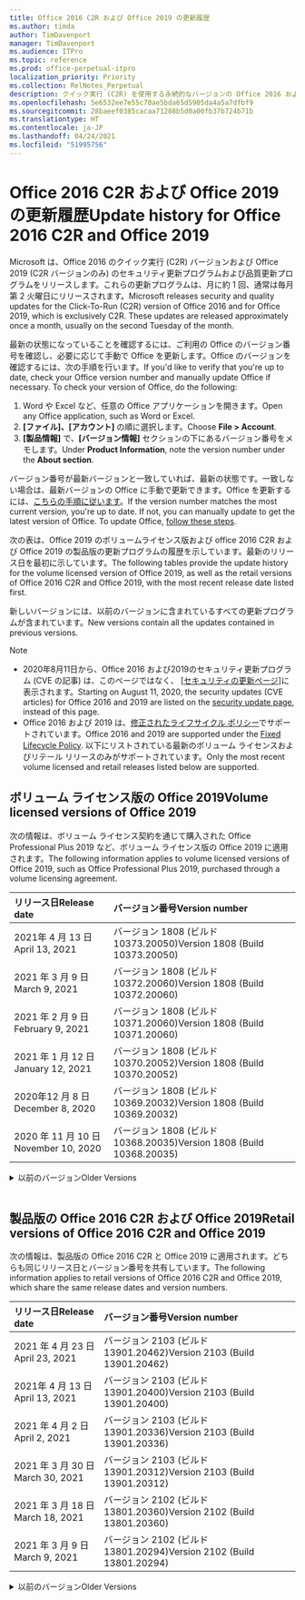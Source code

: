 ```yaml
---
title: Office 2016 C2R および Office 2019 の更新履歴
ms.author: timda
author: TimDavenport
manager: TimDavenport
ms.audience: ITPro
ms.topic: reference
ms.prod: office-perpetual-itpro
localization_priority: Priority
ms.collection: RelNotes_Perpetual
description: クイック実行 (C2R) を使用する永続的なバージョンの Office 2016 および 2019 の更新履歴を IT 技術者に提供します
ms.openlocfilehash: 5e6532ee7e55c70ae5bda65d5905da4a5a7dfbf9
ms.sourcegitcommit: 28baeef0385cacaa71288b5d0a00fb37b724b71b
ms.translationtype: HT
ms.contentlocale: ja-JP
ms.lasthandoff: 04/24/2021
ms.locfileid: "51995756"
---
```

# <a name="update-history-for-office-2016-c2r-and-office-2019"></a><span data-ttu-id="bbcf2-103">Office 2016 C2R および Office 2019 の更新履歴</span><span class="sxs-lookup"><span data-stu-id="bbcf2-103">Update history for Office 2016 C2R and Office 2019</span></span>

<span data-ttu-id="bbcf2-p101">Microsoft は、Office 2016 のクイック実行 (C2R) バージョンおよび Office 2019 (C2R バージョンのみ) のセキュリティ更新プログラムおよび品質更新プログラムをリリースします。これらの更新プログラムは、月に約 1 回、通常は毎月第 2 火曜日にリリースされます。</span><span class="sxs-lookup"><span data-stu-id="bbcf2-p101">Microsoft releases security and quality updates for the Click-To-Run (C2R) version of Office 2016 and for Office 2019, which is exclusively C2R. These updates are released approximately once a month, usually on the second Tuesday of the month.</span></span>

<span data-ttu-id="bbcf2-p102">最新の状態になっていることを確認するには、ご利用の Office のバージョン番号を確認し、必要に応じて手動で Office を更新します。Office のバージョンを確認するには、次の手順を行います。</span><span class="sxs-lookup"><span data-stu-id="bbcf2-p102">If you'd like to verify that you're up to date, check your Office version number and manually update Office if necessary. To check your version of Office, do the following:</span></span>

  1.    <span data-ttu-id="bbcf2-108">Word や Excel など、任意の Office アプリケーションを開きます。</span><span class="sxs-lookup"><span data-stu-id="bbcf2-108">Open any Office application, such as Word or Excel.</span></span>
  2.    <span data-ttu-id="bbcf2-109">**[ファイル]、[アカウント]** の順に選択します。</span><span class="sxs-lookup"><span data-stu-id="bbcf2-109">Choose **File > Account**.</span></span>
  3.    <span data-ttu-id="bbcf2-110">**[製品情報]** で、**[バージョン情報]** セクションの下にあるバージョン番号をメモします。</span><span class="sxs-lookup"><span data-stu-id="bbcf2-110">Under **Product Information**, note the version number under the **About section**.</span></span>

<span data-ttu-id="bbcf2-p103">バージョン番号が最新バージョンと一致していれば、最新の状態です。一致しない場合は、最新バージョンの Office に手動で更新できます。Office を更新するには、[こちらの手順に従います](https://support.office.com/article/2ab296f3-7f03-43a2-8e50-46de917611c5)。</span><span class="sxs-lookup"><span data-stu-id="bbcf2-p103">If the version number matches the most current version, you're up to date. If not, you can manually update to get the latest version of Office. To update Office, [follow these steps](https://support.office.com/article/2ab296f3-7f03-43a2-8e50-46de917611c5).</span></span>


<span data-ttu-id="bbcf2-114">次の表は、Office 2019 のボリュームライセンス版および office 2016 C2R および Office 2019 の製品版の更新プログラムの履歴を示しています。最新のリリース日を最初に示しています。</span><span class="sxs-lookup"><span data-stu-id="bbcf2-114">The following tables provide the update history for the volume licensed version of Office 2019, as well as the retail versions of Office 2016 C2R and Office 2019, with the most recent release date listed first.</span></span>

<span data-ttu-id="bbcf2-115">新しいバージョンには、以前のバージョンに含まれているすべての更新プログラムが含まれています。</span><span class="sxs-lookup"><span data-stu-id="bbcf2-115">New versions contain all the updates contained in previous versions.</span></span>


 > [!NOTE]
> - <span data-ttu-id="bbcf2-116">2020年8月11日から、Office 2016 および2019のセキュリティ更新プログラム (CVE の記事) は、このページではなく、 [[セキュリティの更新ページ](./microsoft365-apps-security-updates.md)]に表示されます。</span><span class="sxs-lookup"><span data-stu-id="bbcf2-116">Starting on August 11, 2020, the security updates (CVE articles) for Office 2016 and 2019 are listed on the [security update page](./microsoft365-apps-security-updates.md), instead of this page.</span></span> 
> - <span data-ttu-id="bbcf2-117">Office 2016 および 2019 は、[修正されたライフサイクル ポリシー](/lifecycle/policies/fixed)でサポートされています。</span><span class="sxs-lookup"><span data-stu-id="bbcf2-117">Office 2016 and 2019 are supported under the [Fixed Lifecycle Policy](/lifecycle/policies/fixed).</span></span> <span data-ttu-id="bbcf2-118">以下にリストされている最新のボリューム ライセンスおよびリテール リリースのみがサポートされています。</span><span class="sxs-lookup"><span data-stu-id="bbcf2-118">Only the most recent volume licensed and retail releases listed below are supported.</span></span>


## <a name="volume-licensed-versions-of-office-2019"></a><span data-ttu-id="bbcf2-119">ボリューム ライセンス版の Office 2019</span><span class="sxs-lookup"><span data-stu-id="bbcf2-119">Volume licensed versions of Office 2019</span></span>
<span data-ttu-id="bbcf2-120">次の情報は、ボリューム ライセンス契約を通じて購入された Office Professional Plus 2019 など、ボリューム ライセンス版の Office 2019 に適用されます。</span><span class="sxs-lookup"><span data-stu-id="bbcf2-120">The following information applies to volume licensed versions of Office 2019, such as Office Professional Plus 2019, purchased through a volume licensing agreement.</span></span>

[//]: # (VL テーブルを削除しない 開始)


|<span data-ttu-id="bbcf2-122">**リリース日**</span><span class="sxs-lookup"><span data-stu-id="bbcf2-122">**Release date**</span></span>|<span data-ttu-id="bbcf2-123">**バージョン番号**</span><span class="sxs-lookup"><span data-stu-id="bbcf2-123">**Version number**</span></span>|
|:-----|:-----|
|<span data-ttu-id="bbcf2-124">2021年 4 月 13 日</span><span class="sxs-lookup"><span data-stu-id="bbcf2-124">April 13, 2021</span></span>|<span data-ttu-id="bbcf2-125">バージョン 1808 (ビルド 10373.20050)</span><span class="sxs-lookup"><span data-stu-id="bbcf2-125">Version 1808 (Build 10373.20050)</span></span>|
|<span data-ttu-id="bbcf2-126">2021 年 3 月 9 日</span><span class="sxs-lookup"><span data-stu-id="bbcf2-126">March 9, 2021</span></span>|<span data-ttu-id="bbcf2-127">バージョン 1808 (ビルド 10372.20060)</span><span class="sxs-lookup"><span data-stu-id="bbcf2-127">Version 1808 (Build 10372.20060)</span></span>|
|<span data-ttu-id="bbcf2-128">2021 年 2 月 9 日</span><span class="sxs-lookup"><span data-stu-id="bbcf2-128">February 9, 2021</span></span>|<span data-ttu-id="bbcf2-129">バージョン 1808 (ビルド 10371.20060)</span><span class="sxs-lookup"><span data-stu-id="bbcf2-129">Version 1808 (Build 10371.20060)</span></span>|
|<span data-ttu-id="bbcf2-130">2021 年 1 月 12 日</span><span class="sxs-lookup"><span data-stu-id="bbcf2-130">January 12, 2021</span></span>|<span data-ttu-id="bbcf2-131">バージョン 1808 (ビルド 10370.20052)</span><span class="sxs-lookup"><span data-stu-id="bbcf2-131">Version 1808 (Build 10370.20052)</span></span>|
|<span data-ttu-id="bbcf2-132">2020年12 月 8 日</span><span class="sxs-lookup"><span data-stu-id="bbcf2-132">December 8, 2020</span></span>|<span data-ttu-id="bbcf2-133">バージョン 1808 (ビルド 10369.20032)</span><span class="sxs-lookup"><span data-stu-id="bbcf2-133">Version 1808 (Build 10369.20032)</span></span>|
|<span data-ttu-id="bbcf2-134">2020 年 11 月 10 日</span><span class="sxs-lookup"><span data-stu-id="bbcf2-134">November 10, 2020</span></span>|<span data-ttu-id="bbcf2-135">バージョン 1808 (ビルド 10368.20035)</span><span class="sxs-lookup"><span data-stu-id="bbcf2-135">Version 1808 (Build 10368.20035)</span></span>|


[//]: # (VL テーブルを削除しない 終了)

<details>
<summary><span data-ttu-id="bbcf2-137">以前のバージョン</span><span class="sxs-lookup"><span data-stu-id="bbcf2-137">Older Versions</span></span></summary>
 

[//]: # (古い VL テーブルを削除しない 開始)


|<span data-ttu-id="bbcf2-139">**リリース日**</span><span class="sxs-lookup"><span data-stu-id="bbcf2-139">**Release date**</span></span>|<span data-ttu-id="bbcf2-140">**バージョン番号**</span><span class="sxs-lookup"><span data-stu-id="bbcf2-140">**Version number**</span></span>|
|:-----|:-----|
|<span data-ttu-id="bbcf2-141">2020 年 10 月 13 日</span><span class="sxs-lookup"><span data-stu-id="bbcf2-141">October 13, 2020</span></span>|<span data-ttu-id="bbcf2-142">バージョン 1808 (ビルド 10367.20048)</span><span class="sxs-lookup"><span data-stu-id="bbcf2-142">Version 1808 (Build 10367.20048)</span></span>|
|<span data-ttu-id="bbcf2-143">2020 年 9 月 8 日</span><span class="sxs-lookup"><span data-stu-id="bbcf2-143">September 8, 2020</span></span>|<span data-ttu-id="bbcf2-144">バージョン 1808 (ビルド 10366.20016)</span><span class="sxs-lookup"><span data-stu-id="bbcf2-144">Version 1808 (Build 10366.20016)</span></span>|
|<span data-ttu-id="bbcf2-145">2020 年 8 月 11 日</span><span class="sxs-lookup"><span data-stu-id="bbcf2-145">August 11, 2020</span></span>|<span data-ttu-id="bbcf2-146">バージョン 1808 (ビルド 10364.20059)</span><span class="sxs-lookup"><span data-stu-id="bbcf2-146">Version 1808 (Build 10364.20059)</span></span>|
|<span data-ttu-id="bbcf2-147">2020 年 7 月 14 日</span><span class="sxs-lookup"><span data-stu-id="bbcf2-147">July 14, 2020</span></span>   |<span data-ttu-id="bbcf2-148">バージョン 1808 (ビルド 10363.20015)</span><span class="sxs-lookup"><span data-stu-id="bbcf2-148">Version 1808 (Build 10363.20015)</span></span>  |
|<span data-ttu-id="bbcf2-149">2020 年 6 月 9 日</span><span class="sxs-lookup"><span data-stu-id="bbcf2-149">June 9, 2020</span></span>   |<span data-ttu-id="bbcf2-150">バージョン 1808 (ビルド 10361.20002)</span><span class="sxs-lookup"><span data-stu-id="bbcf2-150">Version 1808 (Build 10361.20002)</span></span>  |
|<span data-ttu-id="bbcf2-151">2020 年 5 月 12 日</span><span class="sxs-lookup"><span data-stu-id="bbcf2-151">May 12, 2020</span></span>   |<span data-ttu-id="bbcf2-152">バージョン 1808 (ビルド 10359.20023)</span><span class="sxs-lookup"><span data-stu-id="bbcf2-152">Version 1808 (Build 10359.20023)</span></span>  |
|<span data-ttu-id="bbcf2-153">2020 年 4 月 14 日</span><span class="sxs-lookup"><span data-stu-id="bbcf2-153">April 14, 2020</span></span>   |<span data-ttu-id="bbcf2-154">バージョン 1808 (ビルド 10358.20061)</span><span class="sxs-lookup"><span data-stu-id="bbcf2-154">Version 1808 (Build 10358.20061)</span></span>  |
|<span data-ttu-id="bbcf2-155">2020 年 3 月 10 日</span><span class="sxs-lookup"><span data-stu-id="bbcf2-155">March 10, 2020</span></span>   |<span data-ttu-id="bbcf2-156">バージョン 1808 (ビルド 10357.20081)</span><span class="sxs-lookup"><span data-stu-id="bbcf2-156">Version 1808 (Build 10357.20081)</span></span>  |
|<span data-ttu-id="bbcf2-157">2020 年 2 月 11 日</span><span class="sxs-lookup"><span data-stu-id="bbcf2-157">February 11, 2020</span></span>   |<span data-ttu-id="bbcf2-158">バージョン 1808 (ビルド 10356.20006)</span><span class="sxs-lookup"><span data-stu-id="bbcf2-158">Version 1808 (Build 10356.20006)</span></span>  |


[//]: # (古い VL テーブルを削除しない 終了)

</details>


<br/>

## <a name="retail-versions-of-office-2016-c2r-and-office-2019"></a><span data-ttu-id="bbcf2-160">製品版の Office 2016 C2R および Office 2019</span><span class="sxs-lookup"><span data-stu-id="bbcf2-160">Retail versions of Office 2016 C2R and Office 2019</span></span>
<span data-ttu-id="bbcf2-161">次の情報は、製品版の Office 2016 C2R と Office 2019 に適用されます。どちらも同じリリース日とバージョン番号を共有しています。</span><span class="sxs-lookup"><span data-stu-id="bbcf2-161">The following information applies to retail versions of Office 2016 C2R and Office 2019, which share the same release dates and version numbers.</span></span>

[//]: # (リテール テーブルを削除しない 開始)


|<span data-ttu-id="bbcf2-163">**リリース日**</span><span class="sxs-lookup"><span data-stu-id="bbcf2-163">**Release date**</span></span>|<span data-ttu-id="bbcf2-164">**バージョン番号**</span><span class="sxs-lookup"><span data-stu-id="bbcf2-164">**Version number**</span></span>|
|:-----|:-----|
|<span data-ttu-id="bbcf2-165">2021 年 4 月 23 日</span><span class="sxs-lookup"><span data-stu-id="bbcf2-165">April 23, 2021</span></span>|<span data-ttu-id="bbcf2-166">バージョン 2103 (ビルド 13901.20462)</span><span class="sxs-lookup"><span data-stu-id="bbcf2-166">Version 2103 (Build 13901.20462)</span></span>|
|<span data-ttu-id="bbcf2-167">2021年 4 月 13 日</span><span class="sxs-lookup"><span data-stu-id="bbcf2-167">April 13, 2021</span></span>|<span data-ttu-id="bbcf2-168">バージョン 2103 (ビルド 13901.20400)</span><span class="sxs-lookup"><span data-stu-id="bbcf2-168">Version 2103 (Build 13901.20400)</span></span>|
|<span data-ttu-id="bbcf2-169">2021 年 4 月 2 日</span><span class="sxs-lookup"><span data-stu-id="bbcf2-169">April 2, 2021</span></span>|<span data-ttu-id="bbcf2-170">バージョン 2103 (ビルド 13901.20336)</span><span class="sxs-lookup"><span data-stu-id="bbcf2-170">Version 2103 (Build 13901.20336)</span></span>|
|<span data-ttu-id="bbcf2-171">2021 年 3 月 30 日</span><span class="sxs-lookup"><span data-stu-id="bbcf2-171">March 30, 2021</span></span>|<span data-ttu-id="bbcf2-172">バージョン 2103 (ビルド 13901.20312)</span><span class="sxs-lookup"><span data-stu-id="bbcf2-172">Version 2103 (Build 13901.20312)</span></span>|
|<span data-ttu-id="bbcf2-173">2021 年 3 月 18 日</span><span class="sxs-lookup"><span data-stu-id="bbcf2-173">March 18, 2021</span></span>|<span data-ttu-id="bbcf2-174">バージョン 2102 (ビルド 13801.20360)</span><span class="sxs-lookup"><span data-stu-id="bbcf2-174">Version 2102 (Build 13801.20360)</span></span>|
|<span data-ttu-id="bbcf2-175">2021 年 3 月 9 日</span><span class="sxs-lookup"><span data-stu-id="bbcf2-175">March 9, 2021</span></span>|<span data-ttu-id="bbcf2-176">バージョン 2102 (ビルド 13801.20294)</span><span class="sxs-lookup"><span data-stu-id="bbcf2-176">Version 2102 (Build 13801.20294)</span></span>|


[//]: # (リテール テーブルを削除しない 終了)

<details>
<summary><span data-ttu-id="bbcf2-178">以前のバージョン</span><span class="sxs-lookup"><span data-stu-id="bbcf2-178">Older Versions</span></span></summary>
 

[//]: # (古いリテール テーブルを削除しない 開始)


|<span data-ttu-id="bbcf2-180">**リリース日**</span><span class="sxs-lookup"><span data-stu-id="bbcf2-180">**Release date**</span></span>|<span data-ttu-id="bbcf2-181">**バージョン番号**</span><span class="sxs-lookup"><span data-stu-id="bbcf2-181">**Version number**</span></span>|
|:-----|:-----|
|<span data-ttu-id="bbcf2-182">2021 年 3 月 1 日</span><span class="sxs-lookup"><span data-stu-id="bbcf2-182">March 1, 2021</span></span>|<span data-ttu-id="bbcf2-183">バージョン 2102 (ビルド 13801.20266)</span><span class="sxs-lookup"><span data-stu-id="bbcf2-183">Version 2102 (Build 13801.20266)</span></span>|
|<span data-ttu-id="bbcf2-184">2021 年 2 月 16 日</span><span class="sxs-lookup"><span data-stu-id="bbcf2-184">February 16, 2021</span></span>|<span data-ttu-id="bbcf2-185">バージョン 2101 (ビルド 13628.20448)</span><span class="sxs-lookup"><span data-stu-id="bbcf2-185">Version 2101 (Build 13628.20448)</span></span>|
|<span data-ttu-id="bbcf2-186">2021 年 2 月 9 日</span><span class="sxs-lookup"><span data-stu-id="bbcf2-186">February 9, 2021</span></span>|<span data-ttu-id="bbcf2-187">バージョン 2101 (ビルド 13628.20380)</span><span class="sxs-lookup"><span data-stu-id="bbcf2-187">Version 2101 (Build 13628.20380)</span></span>|
|<span data-ttu-id="bbcf2-188">2021 年 1 月 26 日</span><span class="sxs-lookup"><span data-stu-id="bbcf2-188">January 26, 2021</span></span>|<span data-ttu-id="bbcf2-189">バージョン 2101 (ビルド 13628.20274)</span><span class="sxs-lookup"><span data-stu-id="bbcf2-189">Version 2101 (Build 13628.20274)</span></span>|
|<span data-ttu-id="bbcf2-190">2021 年 1 月 21 日</span><span class="sxs-lookup"><span data-stu-id="bbcf2-190">January 21, 2021</span></span>|<span data-ttu-id="bbcf2-191">バージョン 2012 (ビルド 13530.20440)</span><span class="sxs-lookup"><span data-stu-id="bbcf2-191">Version 2012 (Build 13530.20440)</span></span>|
|<span data-ttu-id="bbcf2-192">2021 年 1 月 12 日</span><span class="sxs-lookup"><span data-stu-id="bbcf2-192">January 12, 2021</span></span>|<span data-ttu-id="bbcf2-193">バージョン 2012 (ビルド 13530.20376)</span><span class="sxs-lookup"><span data-stu-id="bbcf2-193">Version 2012 (Build 13530.20376)</span></span>|
|<span data-ttu-id="bbcf2-194">2021 年 1 月 5 日</span><span class="sxs-lookup"><span data-stu-id="bbcf2-194">January 5, 2021</span></span>|<span data-ttu-id="bbcf2-195">バージョン 2012 (ビルド 13530.20316)</span><span class="sxs-lookup"><span data-stu-id="bbcf2-195">Version 2012 (Build 13530.20316)</span></span>|
|<span data-ttu-id="bbcf2-196">2020 年 12 月 21 日</span><span class="sxs-lookup"><span data-stu-id="bbcf2-196">December 21, 2020</span></span>|<span data-ttu-id="bbcf2-197">バージョン 2011 (ビルド 13426.20404)</span><span class="sxs-lookup"><span data-stu-id="bbcf2-197">Version 2011 (Build 13426.20404)</span></span>|
|<span data-ttu-id="bbcf2-198">2020年12 月 8 日</span><span class="sxs-lookup"><span data-stu-id="bbcf2-198">December 8, 2020</span></span>|<span data-ttu-id="bbcf2-199">バージョン 2011 (ビルド 13426.20332)</span><span class="sxs-lookup"><span data-stu-id="bbcf2-199">Version 2011 (Build 13426.20332)</span></span>|
|<span data-ttu-id="bbcf2-200">2020 年 12 月 2 日</span><span class="sxs-lookup"><span data-stu-id="bbcf2-200">December 2, 2020</span></span>|<span data-ttu-id="bbcf2-201">バージョン 2011 (ビルド 13426.20308)</span><span class="sxs-lookup"><span data-stu-id="bbcf2-201">Version 2011 (Build 13426.20308)</span></span>|
|<span data-ttu-id="bbcf2-202">2020 年 11 月 30 日</span><span class="sxs-lookup"><span data-stu-id="bbcf2-202">November 30, 2020</span></span>|<span data-ttu-id="bbcf2-203">バージョン 2011 (ビルド 13426.20294)</span><span class="sxs-lookup"><span data-stu-id="bbcf2-203">Version 2011 (Build 13426.20294)</span></span>|
|<span data-ttu-id="bbcf2-204">2020 年 11 月 23 日</span><span class="sxs-lookup"><span data-stu-id="bbcf2-204">November 23, 2020</span></span>|<span data-ttu-id="bbcf2-205">バージョン 2011 (ビルド 13426.20274)</span><span class="sxs-lookup"><span data-stu-id="bbcf2-205">Version 2011 (Build 13426.20274)</span></span>|
|<span data-ttu-id="bbcf2-206">2020 年 11 月 17 日</span><span class="sxs-lookup"><span data-stu-id="bbcf2-206">November 17, 2020</span></span>|<span data-ttu-id="bbcf2-207">バージョン 2010 (ビルド 13328.20408)</span><span class="sxs-lookup"><span data-stu-id="bbcf2-207">Version 2010 (Build 13328.20408)</span></span>|
|<span data-ttu-id="bbcf2-208">2020 年 11 月 10 日</span><span class="sxs-lookup"><span data-stu-id="bbcf2-208">November 10, 2020</span></span>|<span data-ttu-id="bbcf2-209">バージョン 2010 (ビルド 13328.20356)</span><span class="sxs-lookup"><span data-stu-id="bbcf2-209">Version 2010 (Build 13328.20356)</span></span>|
|<span data-ttu-id="bbcf2-210">2020 年 10 月 27 日</span><span class="sxs-lookup"><span data-stu-id="bbcf2-210">October 27, 2020</span></span>|<span data-ttu-id="bbcf2-211">バージョン 2010 (ビルド 13328.20292)</span><span class="sxs-lookup"><span data-stu-id="bbcf2-211">Version 2010 (Build 13328.20292)</span></span>|
|<span data-ttu-id="bbcf2-212">2020 年 10 月 21 日</span><span class="sxs-lookup"><span data-stu-id="bbcf2-212">October 21, 2020</span></span>|<span data-ttu-id="bbcf2-213">バージョン 2009 (ビルド 13231.20418)</span><span class="sxs-lookup"><span data-stu-id="bbcf2-213">Version 2009 (Build 13231.20418)</span></span>|
|<span data-ttu-id="bbcf2-214">2020 年 10 月 13 日</span><span class="sxs-lookup"><span data-stu-id="bbcf2-214">October 13, 2020</span></span>|<span data-ttu-id="bbcf2-215">バージョン 2009 (ビルド 13231.20390)</span><span class="sxs-lookup"><span data-stu-id="bbcf2-215">Version 2009 (Build 13231.20390)</span></span>|
|<span data-ttu-id="bbcf2-216">2020 年 10 月 8 日</span><span class="sxs-lookup"><span data-stu-id="bbcf2-216">October 8, 2020</span></span>|<span data-ttu-id="bbcf2-217">バージョン 2009 (ビルド 13231.20368)</span><span class="sxs-lookup"><span data-stu-id="bbcf2-217">Version 2009 (Build 13231.20368)</span></span>|
|<span data-ttu-id="bbcf2-218">2020 年 9 月 28日</span><span class="sxs-lookup"><span data-stu-id="bbcf2-218">September 28, 2020</span></span>|<span data-ttu-id="bbcf2-219">バージョン 2009 (ビルド 13231.20262)</span><span class="sxs-lookup"><span data-stu-id="bbcf2-219">Version 2009 (Build 13231.20262)</span></span>|
|<span data-ttu-id="bbcf2-220">2020 年 9 月 22 日</span><span class="sxs-lookup"><span data-stu-id="bbcf2-220">September 22, 2020</span></span>|<span data-ttu-id="bbcf2-221">バージョン 2008 (ビルド 13127.20508)</span><span class="sxs-lookup"><span data-stu-id="bbcf2-221">Version 2008 (Build 13127.20508)</span></span>|
|<span data-ttu-id="bbcf2-222">2020 年 9 月 09 日</span><span class="sxs-lookup"><span data-stu-id="bbcf2-222">September 9, 2020</span></span>|<span data-ttu-id="bbcf2-223">バージョン 2008 (ビルド13127.20408)</span><span class="sxs-lookup"><span data-stu-id="bbcf2-223">Version 2008 (Build 13127.20408)</span></span>|
|<span data-ttu-id="bbcf2-224">2020 年 8 月 31 日</span><span class="sxs-lookup"><span data-stu-id="bbcf2-224">August 31, 2020</span></span>|<span data-ttu-id="bbcf2-225">バージョン 2008 (ビルド 13127.20296)</span><span class="sxs-lookup"><span data-stu-id="bbcf2-225">Version 2008 (Build 13127.20296)</span></span>|
|<span data-ttu-id="bbcf2-226">2020 年 8 月 25 日</span><span class="sxs-lookup"><span data-stu-id="bbcf2-226">August 25, 2020</span></span>|<span data-ttu-id="bbcf2-227">バージョン 2007 (ビルド 13029.20460)</span><span class="sxs-lookup"><span data-stu-id="bbcf2-227">Version 2007 (Build 13029.20460)</span></span>|
|<span data-ttu-id="bbcf2-228">2020 年 8 月 11 日</span><span class="sxs-lookup"><span data-stu-id="bbcf2-228">August 11, 2020</span></span>|<span data-ttu-id="bbcf2-229">バージョン 2007 (ビルド 13029.20344)</span><span class="sxs-lookup"><span data-stu-id="bbcf2-229">Version 2007 (Build 13029.20344)</span></span>|
|<span data-ttu-id="bbcf2-230">2020 年 7 月 30 日</span><span class="sxs-lookup"><span data-stu-id="bbcf2-230">July 30, 2020</span></span>|<span data-ttu-id="bbcf2-231">バージョン 2007 (ビルド 13029.20308)</span><span class="sxs-lookup"><span data-stu-id="bbcf2-231">Version 2007 (Build 13029.20308)</span></span>  |
|<span data-ttu-id="bbcf2-232">2020 年 7 月 28 日</span><span class="sxs-lookup"><span data-stu-id="bbcf2-232">July 28, 2020</span></span>|<span data-ttu-id="bbcf2-233">バージョン 2006 (ビルド 13001.20498)</span><span class="sxs-lookup"><span data-stu-id="bbcf2-233">Version 2006 (Build 13001.20498)</span></span>  |
|<span data-ttu-id="bbcf2-234">2020 年 7 月 14 日</span><span class="sxs-lookup"><span data-stu-id="bbcf2-234">July 14, 2020</span></span>|<span data-ttu-id="bbcf2-235">バージョン 2006 (ビルド 13001.20384)</span><span class="sxs-lookup"><span data-stu-id="bbcf2-235">Version 2006 (Build 13001.20384)</span></span>  |
|<span data-ttu-id="bbcf2-236">2020 年 6 月 30 日</span><span class="sxs-lookup"><span data-stu-id="bbcf2-236">June 30, 2020</span></span>|<span data-ttu-id="bbcf2-237">バージョン 2006 (ビルド 13001.20266)</span><span class="sxs-lookup"><span data-stu-id="bbcf2-237">Version 2006 (Build 13001.20266)</span></span>  |
|<span data-ttu-id="bbcf2-238">2020 年 6 月 24 日</span><span class="sxs-lookup"><span data-stu-id="bbcf2-238">June 24, 2020</span></span>|<span data-ttu-id="bbcf2-239">バージョン 2005 (ビルド 12827.20470)</span><span class="sxs-lookup"><span data-stu-id="bbcf2-239">Version 2005 (Build 12827.20470)</span></span>  |
|<span data-ttu-id="bbcf2-240">2020 年 6 月 9 日</span><span class="sxs-lookup"><span data-stu-id="bbcf2-240">June 9, 2020</span></span>|<span data-ttu-id="bbcf2-241">バージョン 2005 (ビルド 12827.20336)</span><span class="sxs-lookup"><span data-stu-id="bbcf2-241">Version 2005 (Build 12827.20336)</span></span>  |
|<span data-ttu-id="bbcf2-242">2020 年 6 月 2 日</span><span class="sxs-lookup"><span data-stu-id="bbcf2-242">June 2, 2020</span></span>|<span data-ttu-id="bbcf2-243">バージョン 2005 (ビルド 12827.20268)</span><span class="sxs-lookup"><span data-stu-id="bbcf2-243">Version 2005 (Build 12827.20268)</span></span>  |
|<span data-ttu-id="bbcf2-244">2020 年 5 月21日</span><span class="sxs-lookup"><span data-stu-id="bbcf2-244">May 21, 2020</span></span>|<span data-ttu-id="bbcf2-245">バージョン 2004 (ビルド12730.20352)</span><span class="sxs-lookup"><span data-stu-id="bbcf2-245">Version 2004 (Build 12730.20352)</span></span>  |
|<span data-ttu-id="bbcf2-246">2020 年 5 月 12 日</span><span class="sxs-lookup"><span data-stu-id="bbcf2-246">May 12, 2020</span></span>|<span data-ttu-id="bbcf2-247">バージョン 2004 (ビルド 12730.20270)</span><span class="sxs-lookup"><span data-stu-id="bbcf2-247">Version 2004 (Build 12730.20270)</span></span>  |
|<span data-ttu-id="bbcf2-248">2020 年 5 月 4 日</span><span class="sxs-lookup"><span data-stu-id="bbcf2-248">May 4, 2020</span></span>|<span data-ttu-id="bbcf2-249">バージョン 2004 (ビルド 12730.20250)</span><span class="sxs-lookup"><span data-stu-id="bbcf2-249">Version 2004 (Build 12730.20250)</span></span>  |
|<span data-ttu-id="bbcf2-250">2020 年 4 月 29 日</span><span class="sxs-lookup"><span data-stu-id="bbcf2-250">April 29, 2020</span></span>|<span data-ttu-id="bbcf2-251">バージョン 2004 (ビルド 12730.20236)</span><span class="sxs-lookup"><span data-stu-id="bbcf2-251">Version 2004 (Build 12730.20236)</span></span>  |
|<span data-ttu-id="bbcf2-252">2020 年 4 月 15 日</span><span class="sxs-lookup"><span data-stu-id="bbcf2-252">April 15, 2020</span></span>|<span data-ttu-id="bbcf2-253">バージョン 2003 (ビルド 12624.20466)</span><span class="sxs-lookup"><span data-stu-id="bbcf2-253">Version 2003 (Build 12624.20466)</span></span>  |
|<span data-ttu-id="bbcf2-254">2020 年 4 月 14 日</span><span class="sxs-lookup"><span data-stu-id="bbcf2-254">April 14, 2020</span></span>|<span data-ttu-id="bbcf2-255">バージョン 2003 (ビルド 12624.20442)</span><span class="sxs-lookup"><span data-stu-id="bbcf2-255">Version 2003 (Build 12624.20442)</span></span>  |
|<span data-ttu-id="bbcf2-256">2020 年 3 月 31 日</span><span class="sxs-lookup"><span data-stu-id="bbcf2-256">March 31, 2020</span></span>|<span data-ttu-id="bbcf2-257">バージョン 2003 (ビルド 12624.20382)</span><span class="sxs-lookup"><span data-stu-id="bbcf2-257">Version 2003 (Build 12624.20382)</span></span>  |
|<span data-ttu-id="bbcf2-258">2020 年 3 月 25 日</span><span class="sxs-lookup"><span data-stu-id="bbcf2-258">March 25, 2020</span></span>|<span data-ttu-id="bbcf2-259">バージョン 2003 (ビルド 12624.20320)</span><span class="sxs-lookup"><span data-stu-id="bbcf2-259">Version 2003 (Build 12624.20320)</span></span>  |
|<span data-ttu-id="bbcf2-260">2020 年 3 月 10 日</span><span class="sxs-lookup"><span data-stu-id="bbcf2-260">March 10, 2020</span></span>|<span data-ttu-id="bbcf2-261">バージョン 2002 (ビルド 12527.20278)</span><span class="sxs-lookup"><span data-stu-id="bbcf2-261">Version 2002 (Build 12527.20278)</span></span>  |
|<span data-ttu-id="bbcf2-262">2020 年 3 月 1 日</span><span class="sxs-lookup"><span data-stu-id="bbcf2-262">March 1, 2020</span></span>   |<span data-ttu-id="bbcf2-263">バージョン 2002 (ビルド 12527.20242)</span><span class="sxs-lookup"><span data-stu-id="bbcf2-263">Version 2002 (Build 12527.20242)</span></span>  |


[//]: # (古いリテール テーブルを削除しない 終了)


</details>